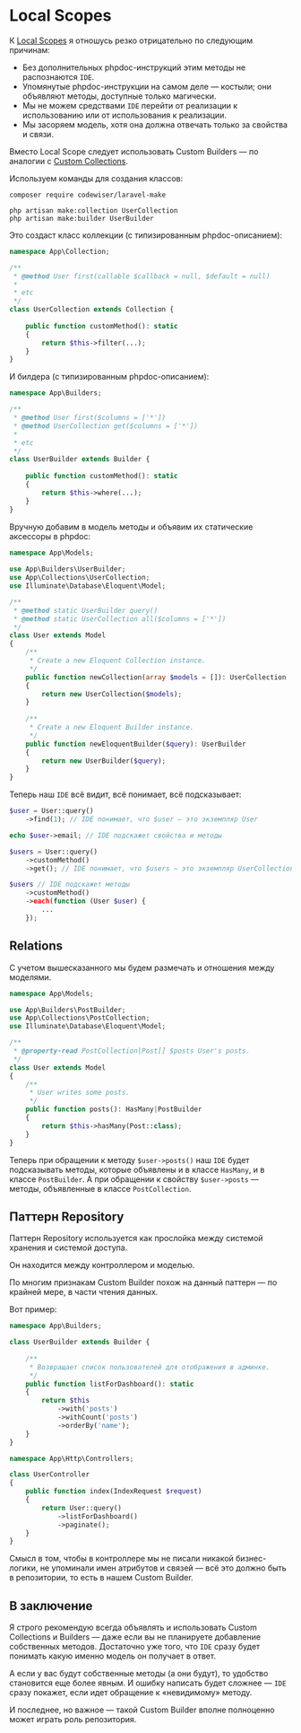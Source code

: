 # Local Scopes

К [Local Scopes](https://laravel.com/docs/10.x/eloquent#local-scopes)
я отношусь резко отрицательно по следующим причинам:

* Без дополнительных phpdoc-инструкций этим методы не распознаются `IDE`.
* Упомянутые phpdoc-инструкции на самом деле — костыли; они объявляют методы, доступные только магически.
* Мы не можем средствами `IDE` перейти от реализации к использованию или от использования к реализации.
* Мы засоряем модель, хотя она должна отвечать только за свойства и связи.

Вместо Local Scope следует использовать Custom Builders — 
по аналогии с [Custom Collections](https://laravel.com/docs/10.x/eloquent-collections#custom-collections).

Используем команды для создания классов:

    composer require codewiser/laravel-make

    php artisan make:collection UserCollection
    php artisan make:builder UserBuilder

Это создаст класс коллекции (с типизированным phpdoc-описанием):

```php
namespace App\Collection;

/**
 * @method User first(callable $callback = null, $default = null)
 * 
 * etc
 */
class UserCollection extends Collection {
    
    public function customMethod(): static 
    {
        return $this->filter(...);
    } 
}
```

И билдера (с типизированным phpdoc-описанием):

```php
namespace App\Builders;

/**
 * @method User first($columns = ['*'])
 * @method UserCollection get($columns = ['*'])
 * 
 * etc
 */
class UserBuilder extends Builder {
    
    public function customMethod(): static 
    {
        return $this->where(...);
    } 
}
```

Вручную добавим в модель методы и объявим их статические аксессоры в phpdoc:

```php
namespace App\Models;
 
use App\Builders\UserBuilder;
use App\Collections\UserCollection;
use Illuminate\Database\Eloquent\Model;

/**
 * @method static UserBuilder query()
 * @method static UserCollection all($columns = ['*'])
 */
class User extends Model
{
    /**
     * Create a new Eloquent Collection instance.
     */
    public function newCollection(array $models = []): UserCollection
    {
        return new UserCollection($models);
    }
    
    /**
     * Create a new Eloquent Builder instance.
     */
    public function newEloquentBuilder($query): UserBuilder
    {
        return new UserBuilder($query);
    }
}
```

Теперь наш `IDE` всё видит, всё понимает, всё подсказывает:

```php
$user = User::query()
    ->find(1); // IDE понимает, что $user — это экземпляр User

echo $user->email; // IDE подскажет свойства и методы

$users = User::query()
    ->customMethod()
    ->get(); // IDE понимает, что $users — это экземпляр UserCollection

$users // IDE подскажет методы
    ->customMethod()
    ->each(function (User $user) {
        ...
    });
```

## Relations

С учетом вышесказанного мы будем размечать и отношения между моделями.

```php
namespace App\Models;

use App\Builders\PostBuilder;
use App\Collections\PostCollection;
use Illuminate\Database\Eloquent\Model;

/**
 * @property-read PostCollection|Post[] $posts User's posts.
 */
class User extends Model
{
    /**
     * User writes some posts.
     */
    public function posts(): HasMany|PostBuilder
    {
        return $this->hasMany(Post::class);
    }
}
```

Теперь при обращении к методу `$user->posts()` наш `IDE` будет подсказывать методы, 
которые объявлены и в классе `HasMany`, и в классе `PostBuilder`. 
А при обращении к свойству `$user->posts` — методы, объявленные в классе `PostCollection`.

## Паттерн Repository

Паттерн Repository используется как прослойка между системой хранения и системой доступа.

Он находится между контроллером и моделью.

По многим признакам Custom Builder похож на данный паттерн — по крайней мере, в части чтения данных.

Вот пример:

```php
namespace App\Builders;

class UserBuilder extends Builder {
    
    /**
     * Возвращает список пользователей для отображения в админке.
     */
    public function listForDashboard(): static 
    {
        return $this
            ->with('posts')
            ->withCount('posts')
            ->orderBy('name');
    } 
}
```

```php
namespace App\Http\Controllers;

class UserController
{   
    public function index(IndexRequest $request) 
    {
        return User::query()
            ->listForDashboard()
            ->paginate();
    }
}
```

Смысл в том, чтобы в контроллере мы не писали никакой бизнес-логики, 
не упоминали имен атрибутов и связей — всё это должно быть в репозитории, то есть в нашем Custom Builder.

## В заключение

Я строго рекомендую всегда объявлять и использовать Custom Collections и Builders — 
даже если вы не планируете добавление собственных методов. 
Достаточно уже того, что `IDE` сразу будет понимать какую именно модель он получает в ответ.

А если у вас будут собственные методы (а они будут), то удобство становится еще более явным. 
И ошибку написать будет сложнее — `IDE` сразу покажет, если идет обращение к «невидимому» методу.

И последнее, но важное — такой Custom Builder вполне полноценно может играть роль репозитория.